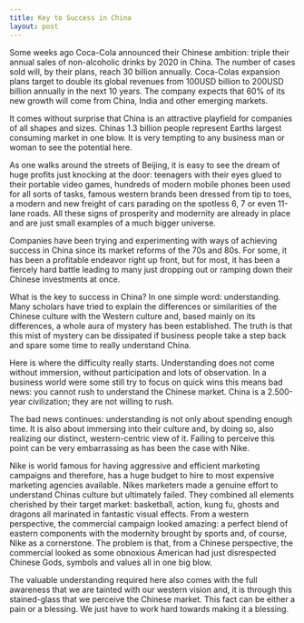 ```yaml
---
title: Key to Success in China
layout: post
---
```

Some weeks ago Coca-Cola announced their Chinese ambition: triple their 
annual sales of non-alcoholic drinks by 2020 in China. The number of 
cases sold will, by their plans, reach 30 billion annually. Coca-Colas 
expansion plans target to double its global revenues from 100USD billion 
to 200USD billion annually in the next 10 years. The company expects 
that 60% of its new growth will come from China, India and other 
emerging markets.

It comes without surprise that China is an attractive playfield for 
companies of all shapes and sizes. Chinas 1.3 billion people represent 
Earths largest consuming market in one blow.  It is very tempting to any 
business man or woman to see the potential here.

As one walks around the streets of Beijing, it is easy to see the dream 
of huge profits just knocking at the door: teenagers with their eyes 
glued to their portable video games, hundreds of modern mobile phones 
been used for all sorts of tasks, famous western brands been dressed 
from tip to toes, a modern and new freight of cars parading on the 
spotless 6, 7 or even 11-lane roads. All these signs of prosperity and 
modernity are already in place and are just small examples of a much 
bigger universe.

Companies have been trying and experimenting with ways of achieving 
success in China since its market reforms of the 70s and 80s. For some, 
it has been a profitable endeavor right up front, but for most, it has 
been a fiercely hard battle leading to many just dropping out or ramping 
down their Chinese investments at once.

What is the key to success in China? In one simple word: understanding. 
Many scholars have tried to explain the differences or similarities of 
the Chinese culture with the Western culture and, based mainly on its 
differences, a whole aura of mystery has been established. The truth is 
that this mist of mystery can be dissipated if business people take a 
step back and spare some time to really understand China.

Here is where the difficulty really starts. Understanding does not come 
without immersion, without participation and lots of observation. In a 
business world were some still try to focus on quick wins this means bad 
news: you cannot rush to understand the Chinese market. China is a 
2.500-year civilization; they are not willing to rush.

The bad news continues: understanding is not only about spending enough 
time. It is also about immersing into their culture and, by doing so, 
also realizing our distinct, western-centric view of it. Failing to 
perceive this point can be very embarrassing as has been the case with 
Nike. 

Nike is world famous for having aggressive and efficient marketing 
campaigns and therefore, has a huge budget to hire to most expensive 
marketing agencies available. Nikes marketers made a genuine effort to 
understand Chinas culture but ultimately failed. They combined all 
elements cherished by their target market: basketball, action, kung fu, 
ghosts and dragons all marinated in fantastic visual effects. From a 
western perspective, the commercial campaign looked amazing: a perfect 
blend of eastern components with the modernity brought by sports and, of 
course, Nike as a cornerstone. The problem is that, from a Chinese 
perspective, the commercial looked as some obnoxious American had just 
disrespected Chinese Gods, symbols and values  all in one big blow.

The valuable understanding required here also comes with the full 
awareness that we are tainted with our western vision and, it is through 
this stained-glass that we perceive the Chinese market. This fact can be 
either a pain or a blessing. We just have to work hard towards making it 
a blessing.
